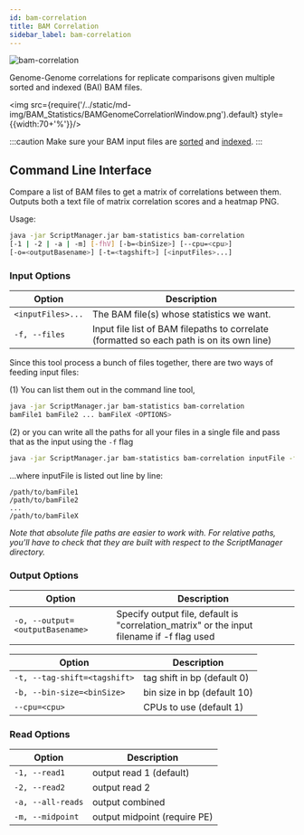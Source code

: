```yaml
---
id: bam-correlation
title: BAM Correlation
sidebar_label: bam-correlation
---
```


![bam-correlation](/../static/icons/BAM_Statistics/BAMGenomeCorrelation_square.svg)

Genome-Genome correlations for replicate comparisons given multiple sorted and indexed (BAI) BAM files.

<img src={require('/../static/md-img/BAM_Statistics/BAMGenomeCorrelationWindow.png').default} style={{width:70+'%'}}/>

:::caution
Make sure your BAM input files are [sorted][sort-bam] and [indexed][bam-indexer].
:::

## Command Line Interface

Compare a list of BAM files to get a matrix of correlations between them. Outputs both a text file of matrix correlation scores and a heatmap PNG.

Usage:

```bash
java -jar ScriptManager.jar bam-statistics bam-correlation
[-1 | -2 | -a | -m] [-fhV] [-b=<binSize>] [--cpu=<cpu>]
[-o=<outputBasename>] [-t=<tagshift>] [<inputFiles>...]
```

### Input Options
| Option | Description |
| ------ | ----------- |
|  `<inputFiles>...` |  The BAM file(s) whose statistics we want. |
|  `-f, --files`     |  Input file list of BAM filepaths to correlate (formatted so each path is on its own line) |

Since this tool process a bunch of files together, there are two ways of feeding input files:

(1) You can list them out in the command line tool,

```bash
java -jar ScriptManager.jar bam-statistics bam-correlation
bamFile1 bamFile2 ... bamFileX <OPTIONS>
```

(2) or you can write all the paths for all your files in a single file and pass that as the input using the `-f` flag

```bash
java -jar ScriptManager.jar bam-statistics bam-correlation inputFile -f <OPTIONS>
```

...where inputFile is listed out line by line:

```
/path/to/bamFile1
/path/to/bamFile2
...
/path/to/bamFileX
```


_Note that absolute file paths are easier to work with. For relative paths, you\'ll have to check that they are built with respect to the ScriptManager directory._


### Output Options

| Option | Description |
| ------ | ----------- |
| `-o, --output=<outputBasename>` | Specify output file, default is "correlation_matrix" or the input filename if -f flag used |


| Option | Description |
| ------ | ----------- |
| ``-t, --tag-shift=<tagshift>`` | tag shift in bp (default 0) |
| ``-b, --bin-size=<binSize>`` | bin size in bp (default 10) |
| ``--cpu=<cpu>`` | CPUs to use (default 1) |



### Read Options


| Option | Description |
| ------ | ----------- |
| `-1, --read1` | output read 1 (default) |
| `-2, --read2` | output read 2 |
| `-a, --all-reads` | output combined |
| `-m, --midpoint` | output midpoint (require PE) |


[sort-bam]:/docs/bam-manipulation/sort-bam
[bam-indexer]:/docs/bam-manipulation/bam-indexer
